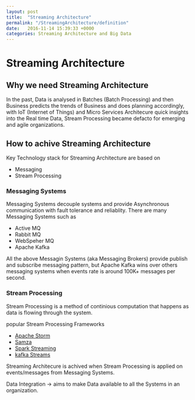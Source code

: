```yaml
---
layout: post
title:  "Streaming Architecture"
permalink: "/StreamingArchitecture/definition"
date:   2016-11-14 15:39:33 +0000
categories: Streaming Architecture and Big Data
---
```


# Streaming Architecture


## Why we need Streaming Architecture
In the past, Data is analysed in Batches (Batch Processing) and then Business predicts the trends of Business and does planning accordingly, with IoT (Internet of Things) and Micro Services Architecure quick insights into the Real time Data, Stream Processing became defacto for emerging and agile organizations.

## How to achive Streaming Architecture
Key Technology stack for Streaming Architecture are based on
  - Messaging
  - Stream Processing

### Messaging Systems
  Messaging Systems decouple systems and provide Asynchronous communication with fault tolerance and reliablity. There are many Messaging Systems  such as

  - Active MQ
  - Rabbit MQ
  - WebSpeher MQ
  - Apache Kafka

All the above Messagin Systems (aka Messaging Brokers)  provide publish and subscribe messaging pattern, but Apache Kafka wins over others messaging systems when events rate is around 100K+ messages per second.

### Stream Processing
  Stream Processing is a method of continious computation that happens as data is flowing through the system.

  popular Stream Processing Frameworks
  
  -  [Apache Storm](http://storm.apache.org/)
  -  [Samza](http://samza.apache.org/)
  -  [Spark Streaming](http://spark.apache.org/streaming/)
  -  [kafka Streams](http://docs.confluent.io/3.0.0/streams/)

Streaming Architecure is achived when Stream Processing is applied on events/messages from Messaging Systems.


Data Integration -> aims to make Data available to all the Systems in an organization.
